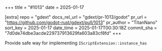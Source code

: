 +++
title = "#1013"
date = 2025-01-17

[extra]
repo = "gdext"
docs_rel_url = "gdext/pr-1013/godot"
pr_url = "https://github.com/godot-rust/gdext/pull/1013"
pr_author = "TitanNano"
sort_key = 2025-01-17
date_time = 2025-01-17T00:30:18Z
commit_sha = "7d0de74dbe3acde229737913629fa603a83cf8fd"
+++

Provide safe way for implementing `IScriptExtension::instance_has`
